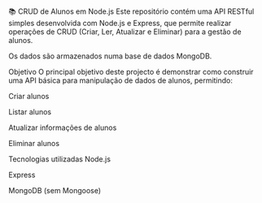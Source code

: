 📚 CRUD de Alunos em Node.js
Este repositório contém uma API RESTful simples desenvolvida com Node.js e Express, que permite realizar operações de CRUD (Criar, Ler, Atualizar e Eliminar) para a gestão de alunos.

Os dados são armazenados numa base de dados MongoDB.

Objetivo
O principal objetivo deste projecto é demonstrar como construir uma API básica para manipulação de dados de alunos, permitindo:

Criar alunos

Listar alunos

Atualizar informações de alunos

Eliminar alunos

Tecnologias utilizadas
Node.js

Express

MongoDB (sem Mongoose)

